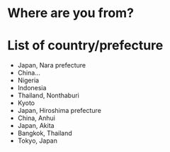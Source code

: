 # Where are you from?

# List of country/prefecture
- Japan, Nara prefecture
- China...
- Nigeria
- Indonesia
- Thailand, Nonthaburi
- Kyoto
- Japan, Hiroshima prefecture
- China, Anhui
- Japan, Akita
- Bangkok, Thailand
- Tokyo, Japan

